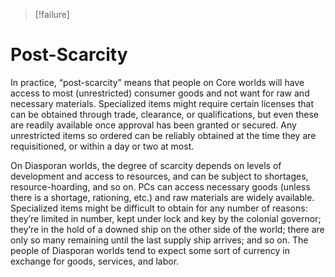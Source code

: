 >[!failure]

# Post-Scarcity
In practice, “post-scarcity” means that people on Core worlds will have access to most (unrestricted) consumer goods and not want for raw and necessary materials. Specialized items might require certain licenses that can be obtained through trade, clearance, or qualifications, but even these are readily available once approval has been granted or secured. Any unrestricted items so ordered can be reliably obtained at the time they are requisitioned, or within a day or two at most. 

On Diasporan worlds, the degree of scarcity depends on levels of development and access to resources, and can be subject to shortages, resource-hoarding, and so on. PCs can access necessary goods (unless there is a shortage, rationing, etc.) and raw materials are widely available. Specialized items might be difficult to obtain for any number of reasons: they’re limited in number, kept under lock and key by the colonial governor; they’re in the hold of a downed ship on the other side of the world; there are only so many remaining until the last supply ship arrives; and so on. The people of Diasporan worlds tend to expect some sort of currency in exchange for goods, services, and labor.